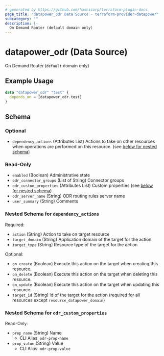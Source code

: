 ```yaml
---
# generated by https://github.com/hashicorp/terraform-plugin-docs
page_title: "datapower_odr Data Source - terraform-provider-datapower"
subcategory: ""
description: |-
  On Demand Router (default domain only)
---
```


# datapower_odr (Data Source)

On Demand Router (`default` domain only)

## Example Usage

```terraform
data "datapower_odr" "test" {
  depends_on = [datapower_odr.test]
}
```

<!-- schema generated by tfplugindocs -->
## Schema

### Optional

- `dependency_actions` (Attributes List) Actions to take on other resources when operations are performed on this resource. (see [below for nested schema](#nestedatt--dependency_actions))

### Read-Only

- `enabled` (Boolean) Administrative state
- `odr_connector_groups` (List of String) Connector groups
- `odr_custom_properties` (Attributes List) Custom properties (see [below for nested schema](#nestedatt--odr_custom_properties))
- `odr_server_name` (String) ODR routing rules server name
- `user_summary` (String) Comments

<a id="nestedatt--dependency_actions"></a>
### Nested Schema for `dependency_actions`

Required:

- `action` (String) Action to take on target resource
- `target_domain` (String) Application domain of the target for the action
- `target_type` (String) Resource type of the target for the action

Optional:

- `on_create` (Boolean) Execute this action on the target when creating this resource.
- `on_delete` (Boolean) Execute this action on the target when deleting this resource.
- `on_update` (Boolean) Execute this action on the target when updating this resource.
- `target_id` (String) Id of the target for the action (required for all resources except `resource_datapower_domain`)


<a id="nestedatt--odr_custom_properties"></a>
### Nested Schema for `odr_custom_properties`

Read-Only:

- `prop_name` (String) Name
  - CLI Alias: `odr-prop-name`
- `prop_value` (String) Value
  - CLI Alias: `odr-prop-value`
